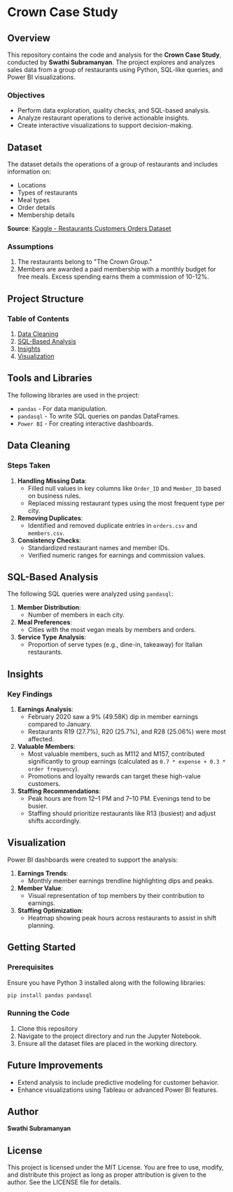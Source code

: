 # Crown Case Study

## Overview
This repository contains the code and analysis for the **Crown Case Study**, conducted by **Swathi Subramanyan**. The project explores and analyzes sales data from a group of restaurants using Python, SQL-like queries, and Power BI visualizations.

### Objectives
- Perform data exploration, quality checks, and SQL-based analysis.
- Analyze restaurant operations to derive actionable insights.
- Create interactive visualizations to support decision-making.

## Dataset
The dataset details the operations of a group of restaurants and includes information on:
- Locations
- Types of restaurants
- Meal types
- Order details
- Membership details

**Source**: [Kaggle - Restaurants Customers Orders Dataset](https://www.kaggle.com/datasets/vainero/restaurants-customers-orders-dataset)

### Assumptions
1. The restaurants belong to "The Crown Group."
2. Members are awarded a paid membership with a monthly budget for free meals. Excess spending earns them a commission of 10-12%.

## Project Structure
### Table of Contents

1. [Data Cleaning](#data-cleaning)
2. [SQL-Based Analysis](#sql-based-analysis)
3. [Insights](#insights)
4. [Visualization](#visualization)

## Tools and Libraries
The following libraries are used in the project:
- `pandas` - For data manipulation.
- `pandasql` - To write SQL queries on pandas DataFrames.
- `Power BI` - For creating interactive dashboards.

## Data Cleaning
### Steps Taken
1. **Handling Missing Data**: 
   - Filled null values in key columns like `Order_ID` and `Member_ID` based on business rules.
   - Replaced missing restaurant types using the most frequent type per city.
2. **Removing Duplicates**: 
   - Identified and removed duplicate entries in `orders.csv` and `members.csv`.
3. **Consistency Checks**:
   - Standardized restaurant names and member IDs.
   - Verified numeric ranges for earnings and commission values.

## SQL-Based Analysis
The following SQL queries were analyzed using `pandasql`:
1. **Member Distribution**:
   - Number of members in each city.
2. **Meal Preferences**:
   - Cities with the most vegan meals by members and orders.
3. **Service Type Analysis**:
   - Proportion of serve types (e.g., dine-in, takeaway) for Italian restaurants.

## Insights
### Key Findings
1. **Earnings Analysis**:
   - February 2020 saw a 9% (49.58K) dip in member earnings compared to January.
   - Restaurants R19 (27.7%), R20 (25.7%), and R28 (25.06%) were most affected.
2. **Valuable Members**:
   - Most valuable members, such as M112 and M157, contributed significantly to group earnings (calculated as `0.7 * expense + 0.3 * order frequency`).
   - Promotions and loyalty rewards can target these high-value customers.
3. **Staffing Recommendations**:
   - Peak hours are from 12–1 PM and 7–10 PM. Evenings tend to be busier.
   - Staffing should prioritize restaurants like R13 (busiest) and adjust shifts accordingly.

## Visualization
Power BI dashboards were created to support the analysis:
1. **Earnings Trends**:
   - Monthly member earnings trendline highlighting dips and peaks.
2. **Member Value**:
   - Visual representation of top members by their contribution to earnings.
3. **Staffing Optimization**:
   - Heatmap showing peak hours across restaurants to assist in shift planning.
  
## Getting Started
### Prerequisites
Ensure you have Python 3 installed along with the following libraries:
```bash
pip install pandas pandasql
```

### Running the Code
1. Clone this repository
2. Navigate to the project directory and run the Jupyter Notebook.
3. Ensure all the dataset files are placed in the working directory.

## Future Improvements
- Extend analysis to include predictive modeling for customer behavior.
- Enhance visualizations using Tableau or advanced Power BI features.

## Author
**Swathi Subramanyan**

## License
This project is licensed under the MIT License. You are free to use, modify, and distribute this project as long as proper attribution is given to the author. See the LICENSE file for details.

